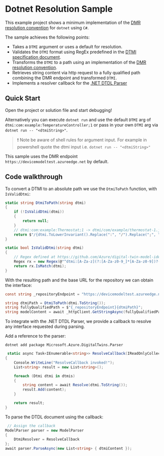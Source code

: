 # Dotnet Resolution Sample

This example project shows a minimum implementation of the [DMR resolution convention](https://github.com/Azure/device-models-tools/wiki/Resolution-Convention) for `dotnet` using `C#`.

The sample achieves the following points:

- Takes a `DTMI` argument or uses a default for resolution.
- Validates the `DTMI` format using RegEx predefined in the [DTMI specification document](https://github.com/Azure/digital-twin-model-identifier#validation-regular-expressions).
- Transforms the `DTMI` to a path using an implementation of the [DMR resolution convention](https://github.com/Azure/device-models-tools/wiki/Resolution-Convention).
- Retrieves string content via http request to a fully qualified path combining the DMR endpoint and transformed `DTMI`.
- Implements a resolver callback for the  [.NET DTDL Parser](https://www.nuget.org/packages/Microsoft.Azure.DigitalTwins.Parser)

## Quick Start

Open the project or solution file and start debugging!

Alternatively you can execute `dotnet run` and use the default `DTMI` arg of `dtmi:com:example:TemperatureController;1` or pass in your own `DTMI` arg via `dotnet run -- "<dtmiString>"`.

> :exclamation: Note be aware of shell rules for argument input. For example in powershell quote the dtmi input i.e. `dotnet run -- "<dtmiString>"`

This sample uses the DMR endpoint `https://devicemodeltest.azureedge.net` by default.

## Code walkthrough

To convert a DTMI to an absolute path we use the `DtmiToPath` function, with `IsValidDtmi`:

```cs
static string DtmiToPath(string dtmi)
{
    if (!IsValidDtmi(dtmi))
    {
        return null;
    }
    // dtmi:com:example:Thermostat;1 -> dtmi/com/example/thermostat-1.json
    return $"/{dtmi.ToLowerInvariant().Replace(":", "/").Replace(";", "-")}.json";
}

static bool IsValidDtmi(string dtmi)
{
    // Regex defined at https://github.com/Azure/digital-twin-model-identifier#validation-regular-expressions
    Regex rx = new Regex(@"^dtmi:[A-Za-z](?:[A-Za-z0-9_]*[A-Za-z0-9])?(?::[A-Za-z](?:[A-Za-z0-9_]*[A-Za-z0-9])?)*;[1-9][0-9]{0,8}$");
    return rx.IsMatch(dtmi);
}
```

With the resulting path and the base URL for the repository we can obtain the interface:

```cs
const string _repositoryEndpoint = "https://devicemodeltest.azureedge.net";

string dtmiPath = DtmiToPath(dtmi.ToString());
string fullyQualifiedPath = $"{_repositoryEndpoint}{dtmiPath}";
string modelContent = await _httpClient.GetStringAsync(fullyQualifiedPath);
```

To integrate with the .NET DTDL Parser, we provide a callback to resolve any interface requested during parsing.

Add a reference to the parser:

```dotnetcli
dotnet add package Microsoft.Azure.DigitalTwins.Parser
```

```cs
 static async Task<IEnumerable<string>> ResolveCallback(IReadOnlyCollection<Dtmi> dtmis)
{
    Console.WriteLine("ResolveCallback invoked!");
    List<string> result = new List<string>();

    foreach (Dtmi dtmi in dtmis)
    {
        string content = await Resolve(dtmi.ToString());
        result.Add(content);
    }

    return result;
}
```

To parse the DTDL document using the callback:

```cs
 // Assign the callback
ModelParser parser = new ModelParser
{
    DtmiResolver = ResolveCallback
};
await parser.ParseAsync(new List<string> { dtmiContent });
```
